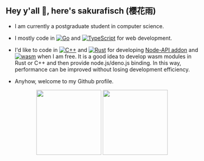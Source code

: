 ## Hey y'all 👋, here's sakurafisch (樱花雨)

- I am currently a postgraduate student in computer science.

- I mostly code in [![Go](https://img.shields.io/badge/Go-00ADD8?style=flat-square&logo=go&logoColor=ffffff)](https://go.dev/) and [![TypeScript](https://img.shields.io/badge/TypeScript-007ACC?style=flat-square&logo=TypeScript&logoColor=ffffff)](https://www.typescriptlang.org/) for web development.

- I'd like to code in [![C++](https://img.shields.io/badge/C%2b%2b-00599C?style=flat-square&logo=c%2b%2b&logoColor=ffffff)](https://cplusplus.com/) and [![Rust](https://img.shields.io/badge/Rust-000000?style=flat-square&logo=rust&logoColor=ffffff)](https://www.rust-lang.org/) for developing [Node-API addon](https://nodejs.org/api/n-api.html) and [![wasm](https://img.shields.io/badge/WebAssembly-654FF0?style=flat-square&logo=WebAssembly&logoColor=ffffff)](https://webassembly.org/) when I am free. It is a good idea to develop wasm modules in Rust or C++ and then provide node.js/deno.js binding. In this way, performance can be improved without losing development efficiency.

- Anyhow, welcome to my Github profile.

<p align="center">
    <img height="170" src="https://github-readme-stats.vercel.app/api?username=sakurafisch&show_icons=true&theme=react">
    <img height="170" src="https://github-readme-stats.vercel.app/api/top-langs/?username=sakurafisch&langs_count=7&layout=compact&hide=less,objective-c,powershell,html,css,javascript,cmake,shell,ruby,batchfile,starlark,assembly,makefile,dockerfile,c,c%23,nix&theme=react"
</p>

